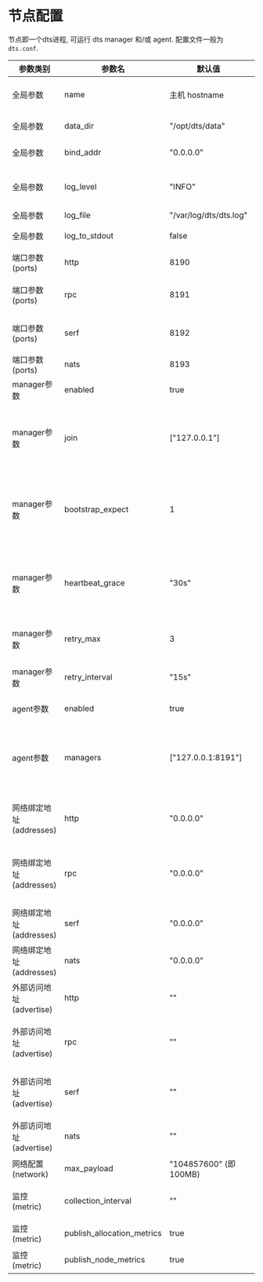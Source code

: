 # 节点配置

节点即一个dts进程, 可运行 dts manager 和/或 agent. 配置文件一般为 `dts.conf`.

| 参数类别  | 参数名 | 默认值 | 取值范围 | 说明 |
| ------------- | ------------- | ------------- | ------------- | ------------- | 
| 全局参数 | name | 主机 hostname | - | dts node name. 若单主机上运行多实例, 需自定义 |
| 全局参数 | data_dir | "/opt/dts/data" | - | dts运行数据的存放路径 |
| 全局参数 | bind_addr | "0.0.0.0" | - | 对外服务的ip地址，参考[说明](https://www.consul.io/docs/agent/options.html#_bind) |
| 全局参数 | log_level | "INFO" | "DEBUG"/ "INFO"/ "WARN"/ "ERR" | 日志级别 |
| 全局参数 | log_file | "/var/log/dts/dts.log" | - | 日志路径 |
| 全局参数 | log_to_stdout | false | true/false | 是否将日志输出到标准流 |
| 端口参数 (ports) | http | 8190 | - | http服务的端口号 |
| 端口参数 (ports) | rpc | 8191 | - | manager与agent的通信端口 |
| 端口参数 (ports) | serf | 8192 | - | manager与manager的通信端口 |
| 端口参数 (ports) | nats | 8193 | - | 数据传输的端口 |
| manager参数 | enabled | true | true/false | 本节点是否作为manager |
| manager参数 | join | ["127.0.0.1"] | 可配置多值，格式为`[ "ip1", "ip2", "ip3", ... ]` | 当节点作为manager时, 启动时加入的manager集群(所有manager)地址 |
| manager参数 | bootstrap_expect | 1 | 1/3/5 | manager节点集群的预期数量. 集群启动时, 在达成预期数量前, manager对外不提供服务 |
| manager参数 | heartbeat_grace | "30s" | 时间描述字符串 | 心跳检查的容忍时间, 时间内若心跳检查均失败, 则判定节点为异常状态, 将进行任务切换 |
| manager参数 | retry_max | 3 | - | 节点启动时, 加入manager集群的重试次数 |
| manager参数 | retry_interval | "15s" | 时间描述字符串 | 节点启动时, 加入manager集群的重试间隔 |
| agent参数 | enabled | true | true/false | 本节点是否作为agent |
| agent参数 | managers | ["127.0.0.1:8191"] | 可配置多值，格式为`[ "ip1", "ip2", "ip3", ... ]` | 当节点作为agent时, 启动时加入的manager集群(该agent可访问的所有manager)的地址 |
| 网络绑定地址 (addresses) | http | "0.0.0.0" | - | http服务的绑定地址(manager/agent端都有) |
| 网络绑定地址 (addresses) | rpc | "0.0.0.0" | - | manager与agent的通信的绑定地址(manager端监听) |
| 网络绑定地址 (addresses) | serf | "0.0.0.0" | - | manager与manager的通信的绑定地址 |
| 网络绑定地址 (addresses) | nats | "0.0.0.0" | - | agent间通信的绑定地址 |
| 外部访问地址 (advertise) | http | "" | - | http服务的外部访问地址, 可用于配置NAT |
| 外部访问地址 (advertise) | rpc | "" | - | manager与agent的通信的外部访问地址, 可用于配置NAT |
| 外部访问地址 (advertise) | serf | "" | - | manager与manager的通信的外部访问地址, 可用于配置NAT |
| 外部访问地址 (advertise) | nats | "" | - | agent间通信的外部访问地址, 可用于配置NAT |
| 网络配置 (network) | max_payload | "104857600" (即100MB) | - | 网络传输的单个消息的大小上限 |
| 监控 (metric) | collection_interval | "" | - | 监控采集的周期. 若不配置, 则禁用监控采集. |
| 监控 (metric) | publish_allocation_metrics | true | - | 是否收集任务监控信息. |
| 监控 (metric) | publish_node_metrics | true | - | 是否收集节点监控信息. |


